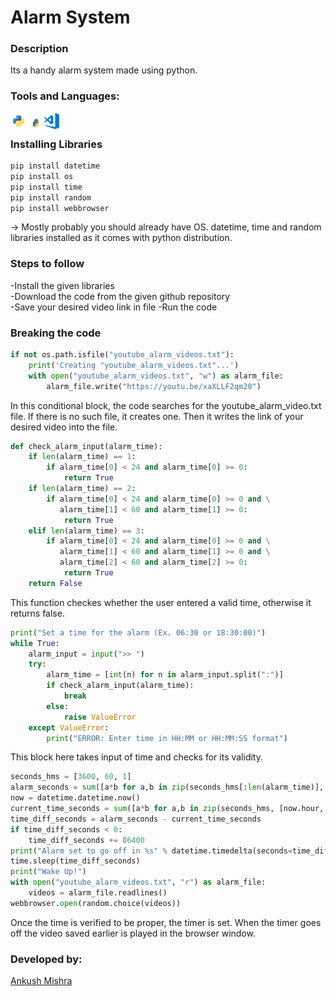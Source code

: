 # Alarm System<br>
### Description
Its a handy alarm system made using python. 

### Tools and Languages:
<img align="left" alt="Python" width="26px" src="python.png" />
<img align="left" alt="pip" width="26px" height="34px" src="pip.png" />
<img align="left" alt="VS Code" width="26px" src="vscode.png" />
<br>

### Installing Libraries
```cmd
pip install datetime
pip install os
pip install time
pip install random
pip install webbrowser
```
-> Mostly probably you should already have OS. datetime, time and random libraries installed as it comes with python distribution.

### Steps to follow
-Install the given libraries<br>
-Download the code from the given github repository<br>
-Save your desired video link in file
-Run the code<br>

### Breaking the code
```python
if not os.path.isfile("youtube_alarm_videos.txt"):
    print('Creating "youtube_alarm_videos.txt"...')
    with open("youtube_alarm_videos.txt", "w") as alarm_file:
        alarm_file.write("https://youtu.be/xaXLLF2qm20")
```
In this conditional block, the code searches for the youtube_alarm_video.txt file. If there is no such file, it creates one. Then it writes the link of your desired video into the file.

```python
def check_alarm_input(alarm_time):
    if len(alarm_time) == 1: 
        if alarm_time[0] < 24 and alarm_time[0] >= 0:
            return True
    if len(alarm_time) == 2:
        if alarm_time[0] < 24 and alarm_time[0] >= 0 and \
           alarm_time[1] < 60 and alarm_time[1] >= 0:
            return True
    elif len(alarm_time) == 3: 
        if alarm_time[0] < 24 and alarm_time[0] >= 0 and \
           alarm_time[1] < 60 and alarm_time[1] >= 0 and \
           alarm_time[2] < 60 and alarm_time[2] >= 0:
            return True
    return False
```
This function checkes whether the user entered a valid time, otherwise it returns false.

```python
print("Set a time for the alarm (Ex. 06:30 or 18:30:00)")
while True:
    alarm_input = input(">> ")
    try:
        alarm_time = [int(n) for n in alarm_input.split(":")]
        if check_alarm_input(alarm_time):
            break
        else:
            raise ValueError
    except ValueError:
        print("ERROR: Enter time in HH:MM or HH:MM:SS format")
```
This block here takes input of time and checks for its validity.

```python
seconds_hms = [3600, 60, 1] 
alarm_seconds = sum([a*b for a,b in zip(seconds_hms[:len(alarm_time)], alarm_time)])
now = datetime.datetime.now()
current_time_seconds = sum([a*b for a,b in zip(seconds_hms, [now.hour, now.minute, now.second])])
time_diff_seconds = alarm_seconds - current_time_seconds
if time_diff_seconds < 0:
    time_diff_seconds += 86400 
print("Alarm set to go off in %s" % datetime.timedelta(seconds=time_diff_seconds))
time.sleep(time_diff_seconds)
print("Wake Up!")
with open("youtube_alarm_videos.txt", "r") as alarm_file:
    videos = alarm_file.readlines()
webbrowser.open(random.choice(videos))
```
Once the time is verified to be proper, the timer is set. When the timer goes off the video saved earlier is played in the browser window. 

### Developed by:
<a href="https://github.com/ankush0939">Ankush Mishra</a>

